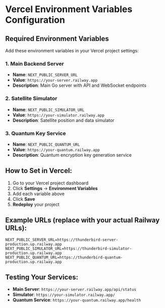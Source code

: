 # Vercel Environment Variables Configuration

## Required Environment Variables

Add these environment variables in your Vercel project settings:

### 1. Main Backend Server
- **Name**: `NEXT_PUBLIC_SERVER_URL`
- **Value**: `https://your-server.railway.app`
- **Description**: Main Go server with API and WebSocket endpoints

### 2. Satellite Simulator
- **Name**: `NEXT_PUBLIC_SIMULATOR_URL`
- **Value**: `https://your-simulator.railway.app`
- **Description**: Satellite position and data simulator

### 3. Quantum Key Service
- **Name**: `NEXT_PUBLIC_QUANTUM_URL`
- **Value**: `https://your-quantum.railway.app`
- **Description**: Quantum encryption key generation service

## How to Set in Vercel:

1. Go to your Vercel project dashboard
2. Click **Settings** → **Environment Variables**
3. Add each variable above
4. Click **Save**
5. **Redeploy** your project

## Example URLs (replace with your actual Railway URLs):

```
NEXT_PUBLIC_SERVER_URL=https://thunderbird-server-production.up.railway.app
NEXT_PUBLIC_SIMULATOR_URL=https://thunderbird-simulator-production.up.railway.app
NEXT_PUBLIC_QUANTUM_URL=https://thunderbird-quantum-production.up.railway.app
```

## Testing Your Services:

- **Main Server**: `https://your-server.railway.app/api/status`
- **Simulator**: `https://your-simulator.railway.app/`
- **Quantum Service**: `https://your-quantum.railway.app/health`
